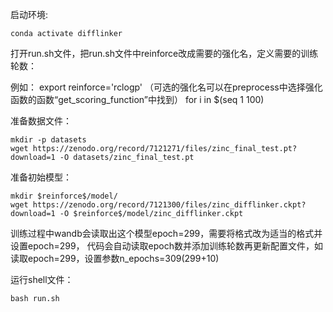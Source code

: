 启动环境:
```shell
conda activate difflinker
```

打开run.sh文件，把run.sh文件中reinforce改成需要的强化名，定义需要的训练轮数：

例如：
export reinforce='rclogp'
（可选的强化名可以在preprocess中选择强化函数的函数“get_scoring_function”中找到）
for i in $(seq 1 100)

准备数据文件：
```shell
mkdir -p datasets
wget https://zenodo.org/record/7121271/files/zinc_final_test.pt?download=1 -O datasets/zinc_final_test.pt
```

准备初始模型：
```shell
mkdir $reinforce$/model/
wget https://zenodo.org/record/7121300/files/zinc_difflinker.ckpt?download=1 -O $reinforce$/model/zinc_difflinker.ckpt
```
训练过程中wandb会读取出这个模型epoch=299，需要将格式改为适当的格式并设置epoch=299，
代码会自动读取epoch数并添加训练轮数再更新配置文件，如读取epoch=299，设置参数n_epochs=309(299+10)

运行shell文件：
```shell
bash run.sh
```

